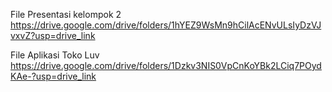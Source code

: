 File Presentasi kelompok 2
https://drive.google.com/drive/folders/1hYEZ9WsMn9hCilAcENvULsIyDzVJvxvZ?usp=drive_link


File Aplikasi Toko Luv
https://drive.google.com/drive/folders/1Dzkv3NIS0VpCnKoYBk2LCiq7POydKAe-?usp=drive_link
